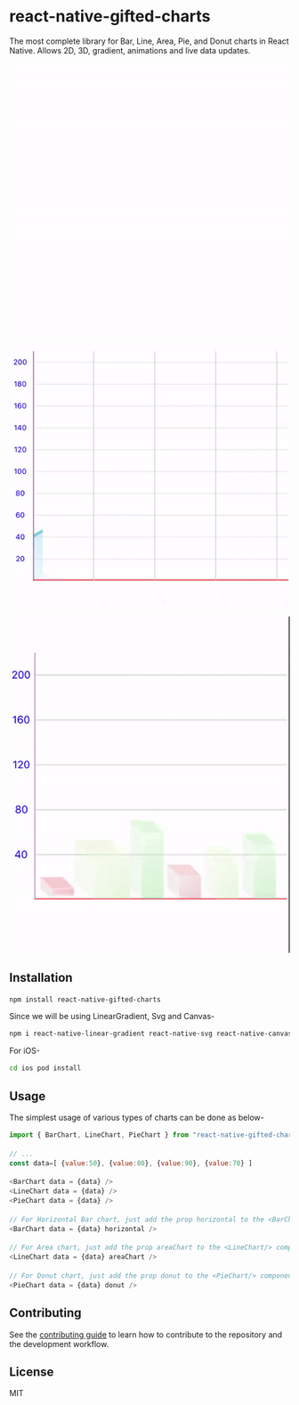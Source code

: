 # react-native-gifted-charts

The most complete library for Bar, Line, Area, Pie, and Donut charts in React Native. Allows 2D, 3D, gradient, animations and live data updates.

![alt text](/demos/line.gif)
![alt text](/demos/area.gif)
![alt text](/demos/movingBars.gif)

## Installation

```sh
npm install react-native-gifted-charts
```

Since we will be using LinearGradient, Svg and Canvas-

```sh
npm i react-native-linear-gradient react-native-svg react-native-canvas react-native-webview
```

For iOS-

```sh
cd ios pod install
```

## Usage

The simplest usage of various types of charts can be done as below-

```js
import { BarChart, LineChart, PieChart } from "react-native-gifted-charts";

// ...
const data=[ {value:50}, {value:80}, {value:90}, {value:70} ]

<BarChart data = {data} />
<LineChart data = {data} />
<PieChart data = {data} />

// For Horizontal Bar chart, just add the prop horizontal to the <BarChart/> component
<BarChart data = {data} horizontal />

// For Area chart, just add the prop areaChart to the <LineChart/> component
<LineChart data = {data} areaChart />

// For Donut chart, just add the prop donut to the <PieChart/> component
<PieChart data = {data} donut />
```

## Contributing

See the [contributing guide](CONTRIBUTING.md) to learn how to contribute to the repository and the development workflow.

## License

MIT
